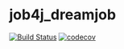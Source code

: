# job4j_dreamjob
[![Build Status](https://app.travis-ci.com/NikolayPol/job4j_tracker.svg?branch=master)](https://app.travis-ci.com/NikolayPol/job4j_tracker)
[![codecov](https://codecov.io/gh/NikolayPol/job4j_dreamjob/branch/master/graph/badge.svg?token=G98RG4C7KB)](https://codecov.io/gh/NikolayPol/job4j_dreamjob)